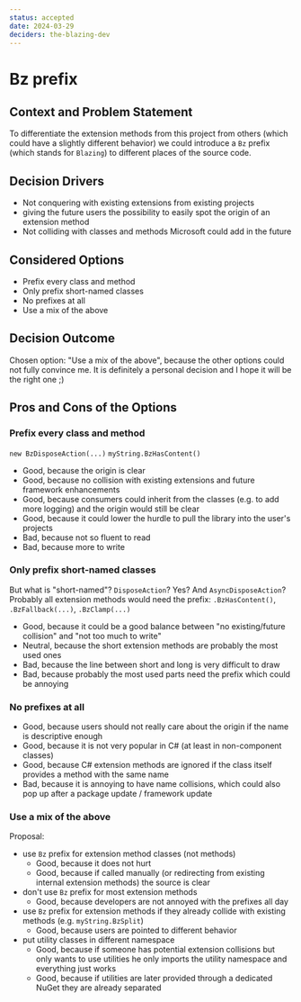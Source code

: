 ```yaml
---
status: accepted
date: 2024-03-29
deciders: the-blazing-dev
---
```


# Bz prefix

## Context and Problem Statement

To differentiate the extension methods from this project from others (which could have a slightly different behavior) we
could introduce a `Bz` prefix (which stands for `Blazing`) to different places of the source code.

## Decision Drivers

* Not conquering with existing extensions from existing projects
* giving the future users the possibility to easily spot the origin of an extension method
* Not colliding with classes and methods Microsoft could add in the future

## Considered Options

* Prefix every class and method
* Only prefix short-named classes
* No prefixes at all
* Use a mix of the above

## Decision Outcome

Chosen option: "Use a mix of the above", because the other options could not fully convince me.
It is definitely a personal decision and I hope it will be the right one ;) 

## Pros and Cons of the Options

### Prefix every class and method

`new BzDisposeAction(...)`
`myString.BzHasContent()`

* Good, because the origin is clear
* Good, because no collision with existing extensions and future framework enhancements
* Good, because consumers could inherit from the classes (e.g. to add more logging) and the origin would still be clear
* Good, because it could lower the hurdle to pull the library into the user's projects
* Bad, because not so fluent to read
* Bad, because more to write

### Only prefix short-named classes

But what is "short-named"? `DisposeAction`? Yes? And `AsyncDisposeAction`?
Probably all extension methods would need the prefix: `.BzHasContent()`, `.BzFallback(...)`, `.BzClamp(...)`

* Good, because it could be a good balance between "no existing/future collision" and "not too much to write"
* Neutral, because the short extension methods are probably the most used ones
* Bad, because the line between short and long is very difficult to draw
* Bad, because probably the most used parts need the prefix which could be annoying

### No prefixes at all

* Good, because users should not really care about the origin if the name is descriptive enough
* Good, because it is not very popular in C# (at least in non-component classes)
* Good, because C# extension methods are ignored if the class itself provides a method with the same name
* Bad, because it is annoying to have name collisions, which could also pop up after a package update / framework update

### Use a mix of the above

Proposal:

* use `Bz` prefix for extension method classes (not methods)
    * Good, because it does not hurt
    * Good, because if called manually (or redirecting from existing internal extension methods) the source is clear
* don't use `Bz` prefix for most extension methods
    * Good, because developers are not annoyed with the prefixes all day
* use `Bz` prefix for extension methods if they already collide with existing methods (e.g. `myString.BzSplit`)
    * Good, because users are pointed to different behavior
* put utility classes in different namespace
    * Good, because if someone has potential extension collisions but only wants to use utilities he only imports the
      utility namespace and everything just works
    * Good, because if utilities are later provided through a dedicated NuGet they are already separated 